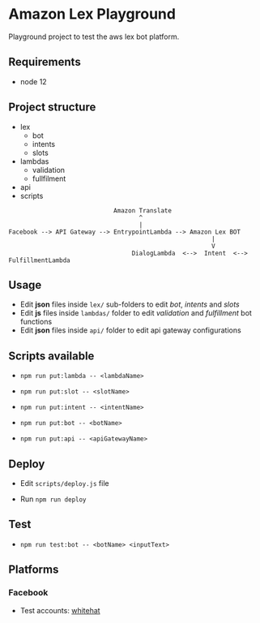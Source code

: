 # Amazon Lex Playground

Playground project to test the aws lex bot platform.


## Requirements

* node 12

## Project structure

* lex
  * bot
  * intents
  * slots
* lambdas
  * validation
  * fullfilment
* api
* scripts


```
                             Amazon Translate
                                    ^
                                    |
Facebook --> API Gateway --> EntrypointLambda --> Amazon Lex BOT
                                                        |
                                                        V
                                  DialogLambda  <-->  Intent  <-->  FulfillmentLambda
```


## Usage

* Edit **json** files inside `lex/` sub-folders to edit *bot*, *intents* and *slots*
* Edit **js** files inside `lambdas/` folder to edit *validation* and *fulfillment* bot functions
* Edit **json** files inside `api/` folder to edit api gateway configurations


## Scripts available

* `npm run put:lambda -- <lambdaName>`

* `npm run put:slot -- <slotName>`

* `npm run put:intent -- <intentName>`

* `npm run put:bot -- <botName>`

* `npm run put:api -- <apiGatewayName>`


## Deploy

* Edit `scripts/deploy.js` file

* Run `npm run deploy`


## Test

* `npm run test:bot -- <botName> <inputText>`


## Platforms

### Facebook

* Test accounts: [whitehat](https://www.facebook.com/whitehat/accounts/)